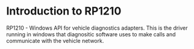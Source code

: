 # Introduction to RP1210

RP1210 - Windows API for vehicle diagnostics adapters. This is the driver running in windows that diagnositic software uses to make calls and communicate with the vehicle network.
